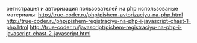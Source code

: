 регистрация и авторизация пользователей на php 
использованые материалы:
http://true-coder.ru/php/pishem-avtorizaciyu-na-php.html
http://true-coder.ru/php/pishem-registraciyu-na-php-i-javascript-chast-1-php.html
http://true-coder.ru/javascript/pishem-registraciyu-na-php-i-javascript-chast-2-javascript.html